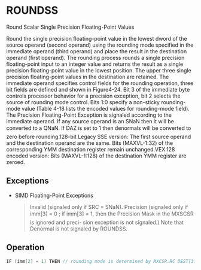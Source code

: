 # ROUNDSS

Round Scalar Single Precision Floating-Point Values

Round the single precision floating-point value in the lowest dword of the source operand (second operand) using the rounding mode specified in the immediate operand (third operand) and place the result in the destination operand (first operand).
The rounding process rounds a single precision floating-point input to an integer value and returns the result as a single precision floating-point value in the lowest position.
The upper three single precision floating-point values in the destination are retained.
The immediate operand specifies control fields for the rounding operation, three bit fields are defined and shown in Figure4-24.
Bit 3 of the immediate byte controls processor behavior for a precision exception, bit 2 selects the source of rounding mode control.
Bits 1:0 specify a non-sticky rounding-mode value (Table 4-18 lists the encoded values for rounding-mode field).
The Precision Floating-Point Exception is signaled according to the immediate operand.
If any source operand is an SNaN then it will be converted to a QNaN.
If DAZ is set to 1 then denormals will be converted to zero before rounding.128-bit Legacy SSE version: The first source operand and the destination operand are the same.
Bits (MAXVL-1:32) of the corresponding YMM destination register remain unchanged.VEX.128 encoded version: Bits (MAXVL-1:128) of the destination YMM register are zeroed.

## Exceptions

- SIMD Floating-Point Exceptions
  > Invalid (signaled only if SRC = SNaN).
  > Precision (signaled only if imm[3] = 0
  > ; if imm[3] = 1, then the Precision Mask in the MXSCSR is ignored and preci-
  > sion exception is not signaled.)
  > Note that Denormal is not signaled by ROUNDSS.

## Operation

```C
IF (imm[2] = 1) THEN // rounding mode is determined by MXCSR.RC DEST[31:0] := ConvertSPFPToInteger_M(SRC[31:0]);ELSE// rounding mode is determined by IMM8.RCDEST[31:0] := ConvertSPFPToInteger_Imm(SRC[31:0]);FI;DEST[127:32] remains unchanged ;ROUNDSS (128-bit Legacy SSE Version)VROUNDSS (VEX.128 Encoded Version)DEST[31:0] := RoundToInteger(SRC2[31:0], ROUND_CONTROL)DEST[127:32] := SRC1[127:32]DEST[MAXVL-1:128] := 0Intel C/C++ Compiler Intrinsic EquivalentROUNDSS __m128 mm_round_ss(__m128 dst, __m128 s1, int iRoundMode);ROUNDSS __m128 mm_floor_ss(__m128 dst, __m128 s1);ROUNDSS __m128 mm_ceil_ss(__m128 dst, __m128 s1);
```
